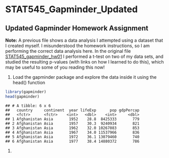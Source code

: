 STAT545\_Gapminder\_Updated
================

Updated Gapminder Homework Assignment
-------------------------------------

**Note:** A previous file shows a data analysis I attempted using a dataset that I created myself. I misunderstood the homework instructions, so I am performing the correct data analysis here. In the original file [STAT545\_gapminder\_hw01](https://github.com/STAT545-UBC-students/hw01-JasmineLib/blob/master/STAT545_Gapminder_hw01.md) I performed a t-test on two of my data sets, and studied the resulting p-values (with links on how I learned to do this), which may be useful to some of you reading this now!

1.  Load the gapminder package and explore the data inside it using the head() function

``` r
library(gapminder)
head(gapminder)
```

    ## # A tibble: 6 x 6
    ##   country     continent  year lifeExp      pop gdpPercap
    ##   <fctr>      <fctr>    <int>   <dbl>    <int>     <dbl>
    ## 1 Afghanistan Asia       1952    28.8  8425333       779
    ## 2 Afghanistan Asia       1957    30.3  9240934       821
    ## 3 Afghanistan Asia       1962    32.0 10267083       853
    ## 4 Afghanistan Asia       1967    34.0 11537966       836
    ## 5 Afghanistan Asia       1972    36.1 13079460       740
    ## 6 Afghanistan Asia       1977    38.4 14880372       786

1.

